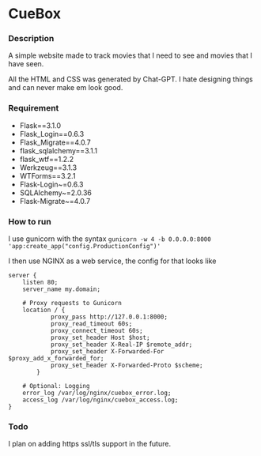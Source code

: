 # CueBox

### Description

A simple website made to track movies that I need to see and movies that I have seen.

All the HTML and CSS was generated by Chat-GPT. I hate designing things and can never make em look good.

### Requirement

- Flask==3.1.0
- Flask_Login==0.6.3
- Flask_Migrate==4.0.7
- flask_sqlalchemy==3.1.1
- flask_wtf==1.2.2
- Werkzeug==3.1.3
- WTForms==3.2.1
- Flask-Login~=0.6.3
- SQLAlchemy~=2.0.36
- Flask-Migrate~=4.0.7

### How to run

I use gunicorn with the syntax
`gunicorn -w 4 -b 0.0.0.0:8000 'app:create_app("config.ProductionConfig")'`

I then use NGINX as a web service, the config for that looks like

```
server {
    listen 80;
    server_name my.domain;

    # Proxy requests to Gunicorn
    location / {
            proxy_pass http://127.0.0.1:8000;
            proxy_read_timeout 60s;
            proxy_connect_timeout 60s;
            proxy_set_header Host $host;
            proxy_set_header X-Real-IP $remote_addr;
            proxy_set_header X-Forwarded-For $proxy_add_x_forwarded_for;
            proxy_set_header X-Forwarded-Proto $scheme;
        }

    # Optional: Logging
    error_log /var/log/nginx/cuebox_error.log;
    access_log /var/log/nginx/cuebox_access.log;
}
```

### Todo

I plan on adding https ssl/tls support in the future.